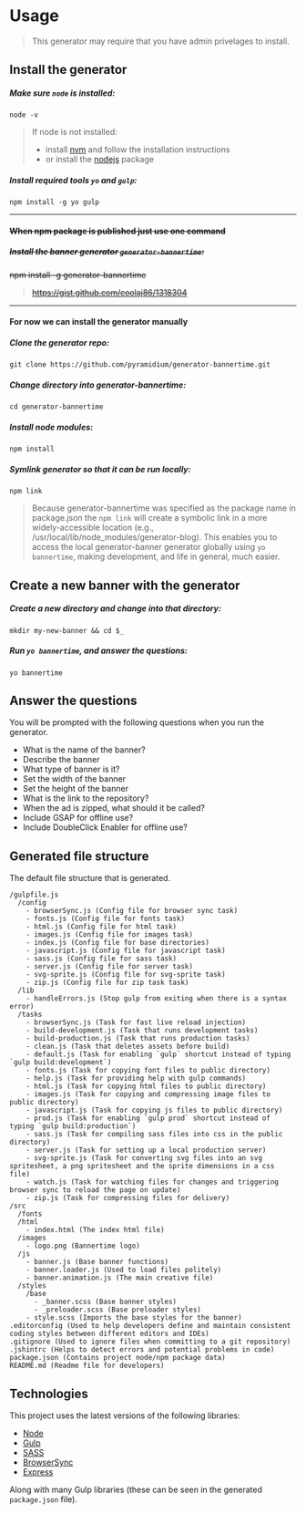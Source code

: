 # Usage

> This generator may require that you have admin privelages to install.

## Install the generator

##### Make sure `node` is installed:
```
node -v
```

> If node is not installed:
> * install [nvm](https://github.com/creationix/nvm) and follow the installation instructions
> * or install the [nodejs](https://nodejs.org) package

##### Install required tools `yo` and `gulp`:
```
npm install -g yo gulp
```

---

#### ~~When npm package is published just use one command~~

##### ~~Install the banner generator `generator-bannertime`:~~
~~npm install -g generator-bannertime~~
> ~~https://gist.github.com/coolaj86/1318304~~

---

#### For now we can install the generator manually

##### Clone the generator repo:
```
git clone https://github.com/pyramidium/generator-bannertime.git
```

##### Change directory into generator-bannertime:
```
cd generator-bannertime
```

##### Install node modules:
```
npm install
```

##### Symlink generator so that it can be run locally:
```
npm link
```

> Because generator-bannertime was specified as the package name in package.json the `npm link` will create a symbolic link in a more widely-accessible location (e.g., /usr/local/lib/node_modules/generator-blog). This enables you to access the local generator-banner generator globally using `yo bannertime`, making development, and life in general, much easier.


## Create a new banner with the generator

##### Create a new directory and change into that directory:
```
mkdir my-new-banner && cd $_
```

##### Run `yo bannertime`, and answer the questions:
```
yo bannertime
```

## Answer the questions

You will be prompted with the following questions when you run the generator.

* What is the name of the banner?
* Describe the banner
* What type of banner is it?
* Set the width of the banner
* Set the height of the banner
* What is the link to the repository?
* When the ad is zipped, what should it be called?
* Include GSAP for offline use?
* Include DoubleClick Enabler for offline use?

## Generated file structure

The default file structure that is generated.

```
/gulpfile.js
  /config
    - browserSync.js (Config file for browser sync task)
    - fonts.js (Config file for fonts task)
    - html.js (Config file for html task)
    - images.js (Config file for images task)
    - index.js (Config file for base directories)
    - javascript.js (Config file for javascript task)
    - sass.js (Config file for sass task)
    - server.js (Config file for server task)
    - svg-sprite.js (Config file for svg-sprite task)
    - zip.js (Config file for zip task task)
  /lib
    - handleErrors.js (Stop gulp from exiting when there is a syntax error)
  /tasks
    - browserSync.js (Task for fast live reload injection)
    - build-development.js (Task that runs development tasks)
    - build-production.js (Task that runs production tasks)
    - clean.js (Task that deletes assets before build)
    - default.js (Task for enabling `gulp` shortcut instead of typing `gulp build:development`)
    - fonts.js (Task for copying font files to public directory)
    - help.js (Task for providing help with gulp commands)
    - html.js (Task for copying html files to public directory)
    - images.js (Task for copying and compressing image files to public directory)
    - javascript.js (Task for copying js files to public directory)
    - prod.js (Task for enabling `gulp prod` shortcut instead of typing `gulp build:production`)
    - sass.js (Task for compiling sass files into css in the public directory)
    - server.js (Task for setting up a local production server)
    - svg-sprite.js (Task for converting svg files into an svg spritesheet, a png spritesheet and the sprite dimensions in a css file)
    - watch.js (Task for watching files for changes and triggering browser sync to reload the page on update)
    - zip.js (Task for compressing files for delivery)
/src
  /fonts
  /html
    - index.html (The index html file)
  /images
    - logo.png (Bannertime logo)
  /js
    - banner.js (Base banner functions)
    - banner.loader.js (Used to load files politely)
    - banner.animation.js (The main creative file)
  /styles
    /base
      - _banner.scss (Base banner styles)
      - _preloader.scss (Base preloader styles)
    - style.scss (Imports the base styles for the banner)
.editorconfig (Used to help developers define and maintain consistent coding styles between different editors and IDEs)
.gitignore (Used to ignore files when committing to a git repository)
.jshintrc (Helps to detect errors and potential problems in code)
package.json (Contains project node/npm package data)
README.md (Readme file for developers)
```

## Technologies

This project uses the latest versions of the following libraries:

- [Node](https://nodejs.org/)
- [Gulp](http://gulpjs.com/)
- [SASS](http://sass-lang.com/)
- [BrowserSync](http://www.browsersync.io/)
- [Express](http://expressjs.com/)

Along with many Gulp libraries (these can be seen in the generated `package.json` file).
